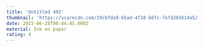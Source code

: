 ```yaml
---
title: 'Untitled 492'
thumbnail: 'https://ucarecdn.com/29cbfda9-65ad-4f18-b6fc-7efd265614a5/'
date: 2015-06-28T06:44:45.000Z
material: Ink on paper
rating: 4
---
```

